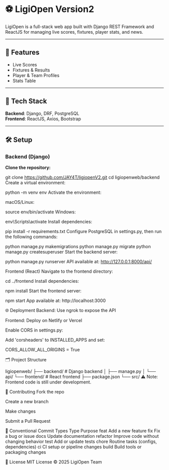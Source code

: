 # ⚽ LigiOpen Version2

LigiOpen is a full-stack web app built with Django REST Framework and ReactJS for managing live scores, fixtures, player stats, and news.

---

## 🌟 Features

- Live Scores  
- Fixtures & Results  
- Player & Team Profiles  
- Stats Table  

---

## 🚀 Tech Stack

**Backend**: Django, DRF, PostgreSQL  
**Frontend**: ReactJS, Axios, Bootstrap  

---

## 🛠️ Setup

### Backend (Django)

**Clone the repository:**

git clone https://github.com/JAY4T/ligiopenV2.git
cd ligiopenweb/backend
Create a virtual environment:


python -m venv env
Activate the environment:

macOS/Linux:


source env/bin/activate
Windows:


env\Scripts\activate
Install dependencies:


pip install -r requirements.txt
Configure PostgreSQL in settings.py, then run the following commands:


python manage.py makemigrations
python manage.py migrate
python manage.py createsuperuser
Start the backend server:


python manage.py runserver
API available at: http://127.0.0.1:8000/api/

Frontend (React)
Navigate to the frontend directory:


cd ../frontend
Install dependencies:


npm install
Start the frontend server:


npm start
App available at: http://localhost:3000

🌐 Deployment
Backend: Use ngrok to expose the API

Frontend: Deploy on Netlify or Vercel

Enable CORS in settings.py:

Add 'corsheaders' to INSTALLED_APPS and set:


CORS_ALLOW_ALL_ORIGINS = True

🗂️ Project Structure


ligiopenweb/
├── backend/          # Django backend
│   ├── manage.py
│   └── api/
└── frontend/         # React frontend
    ├── package.json
    └── src/
⚠️ Note: Frontend code is still under development.

🤝 Contributing
Fork the repo

Create a new branch

Make changes

Submit a Pull Request

📌 Conventional Commit Types
Type	Purpose
feat	Add a new feature
fix	Fix a bug or issue
docs	Update documentation
refactor	Improve code without changing behavior
test	Add or update tests
chore	Routine tasks (configs, dependencies)
ci	CI setup or pipeline changes
build	Build tools or packaging changes


🪪 License
MIT License © 2025 LigiOpen Team
